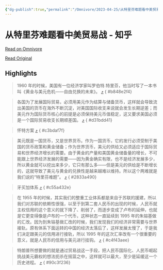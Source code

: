 ```yaml
---
{"dg-publish":true,"permalink":"/Omnivore/2023-04-25/从特里芬难题看中美贸易战 - 知乎/"}
---
```



# 从特里芬难题看中美贸易战 - 知乎

[Read on Omnivore](https://omnivore.app/me/-187b841202a)

[Read Original](https://zhuanlan.zhihu.com/p/50385321)

## Highlights

> 1960 年的时候，美国有一位经济学家叫罗伯特.特里芬，他当时写了一本书叫《黄金与美元危机——自由兑换的未来》。 [⤴️](https://omnivore.app/me/-187b841202a#b848e2f4-5f9e-402a-9218-6feb39f1a248) 
{ #b848e2f4}


> 各国为了发展国际贸易，必须用美元作为结算与储备货币，这样就会导致流出美国的货币在海外不断沉淀，对美国国际收支来说就会发生长期逆差；而美元作为国际货币核心的前提是必须保持美元币值稳定，这又要求美国必须是一个国际贸易收支长期顺差国。 [⤴️](https://omnivore.app/me/-187b841202a#d31bdd41-5fd8-4b0e-ab59-38ef73f7185c) 
{ #d31bdd41}


> 怀特方案 [⤴️](https://omnivore.app/me/-187b841202a#c3bdaf7f-33a3-49a1-96f3-7a07a52a4836) 
{ #c3bdaf7f}


> 美元既是一国货币，又是世界货币。作为一国货币，它的发行必须受制于美国的货币政策和黄金储备；作为世界货币，美元的供给又必须适应于国际贸易和世界经济增长的需要。由于黄金的产量和美国黄金储备量的增长，不可能跟上世界经济发展的需要——因为黄金确实有限，也不是经济发展多少，所以黄金就可以挖出来多少，它只有那么多——但是美元的供给是不断增长的，这就导致了美元与黄金的兑换性是越来越难以维持。所以这个两难就是我们说的“特里芬难题”。 [⤴️](https://omnivore.app/me/-187b841202a#2833a490-048d-4050-a784-a3d9bc3fb471) 
{ #2833a490}


> 牙买加体系 [⤴️](https://omnivore.app/me/-187b841202a#c55a432e-929d-44d2-b5f7-b971ad9bc00f) 
{ #c55a432e}


> 在 1955 年的时候，其实我们的整重工业体系都是来自于苏联的援建，所以我们对苏联的依赖性很强，以至于到第二套人民币的出现的时候，人民币就主权信用的这个意义的就下降了、削弱了，而逐步变成了卢布的延伸，也就是它更变得像是卢布的一个代币，这种状态一直延续到 1995 年的朱镕基做的汇改。因为到朱镕基做汇改的时候，我们发现我们的经济非常需要与世界接轨，原有体系下面运转的中国的经济太落后了，这样发展太慢了，于是我们决定跟美元的信用进行接轨，所以 1995 年的这次汇率改有一个很重要的意义，就是人民币的信用与美元进行挂钩。 [⤴️](https://omnivore.app/me/-187b841202a#c4f43aee-2672-44f7-b6a6-005d9a8959b2) 
{ #c4f43aee}


> 特朗普所想要做的就是通过贸易战这一手段，把人民币国际化、人民币崛起挑战美元霸权的想法扼杀在摇篮之中，这样就可以最大，至少是延缓这一个历史进程。 [⤴️](https://omnivore.app/me/-187b841202a#90c3f236-c62e-4476-ac61-1931040a3512) 
{ #90c3f236}

